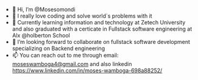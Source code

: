 - 👋 Hi, I’m @Mosesomondi
- 👀 I really love coding and solve world`s problems with it
- 🌱 Currently learning information and technology at Zetech University and also graduated with a certicate in  Fullstack software engineering at Alx @holberton School
- 💞️ I’m looking forward to collaborate on  fullstack software development specializing on Backend engineering
- 📫 You can reach out to me through email: moseswamboga4@gmail.com and also linkedin https://www.linkedin.com/in/moses-wamboga-698a88252/

<!---
Mosesomo/Mosesomo is a ✨ special ✨ repository because its `README.md` (this file) appears on your GitHub profile.
You can click the Preview link to take a look at your changes.
--->
